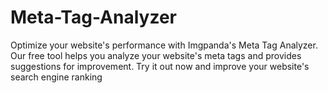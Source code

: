 # Meta-Tag-Analyzer
Optimize your website's performance with Imgpanda's Meta Tag Analyzer. Our free tool helps you analyze your website's meta tags and provides suggestions for improvement. Try it out now and improve your website's search engine ranking

